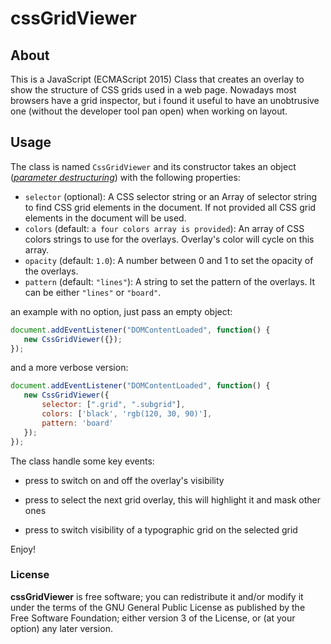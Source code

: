 # cssGridViewer

## About

This is a JavaScript (ECMAScript 2015) Class that creates an overlay to show the structure of CSS grids used in a web page.  Nowadays most browsers have a grid inspector, but i found it useful to have an unobtrusive one (without the developer tool pan open) when working on layout. 

## Usage

The class is named `CssGridViewer` and its constructor takes an object ([*parameter destructuring*](https://simonsmith.io/destructuring-objects-as-function-parameters-in-es6)) with the following properties:

- `selector` (optional): A CSS selector string or an Array of selector string to find CSS grid elements in the document. If not provided all CSS grid elements in the document will be used.
- `colors` (default: `a four colors array is provided`): An array of CSS colors strings to use for the overlays. Overlay's color will cycle on this array.
- `opacity` (default: `1.0`): A number between 0 and 1 to set the opacity of the overlays.
- `pattern` (default: `"lines"`): A string to set the pattern of the overlays. It can be either `"lines"` or `"board"`.



an example with no option, just pass an empty object:

```js
document.addEventListener("DOMContentLoaded", function() {
   new CssGridViewer({});
});
```

and a more verbose version:

```js
document.addEventListener("DOMContentLoaded", function() {
   new CssGridViewer({
       selector: [".grid", ".subgrid"], 
       colors: ['black', 'rgb(120, 30, 90)'],
       pattern: 'board'
   });
});
```

The class handle some key events:

- press <g> to switch on and off the overlay's visibility 

- press <n> to select the next grid overlay, this will highlight it and mask other ones

- press <h> to switch visibility of a typographic grid on the selected grid 

Enjoy!

### License

**cssGridViewer** is free software; you can redistribute it and/or modify it under the terms of the GNU General Public License as published by the Free Software Foundation; either version 3 of the License, or (at your option) any later version.
